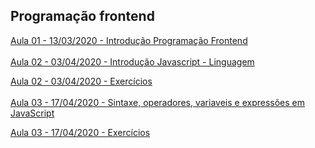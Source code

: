 ## Programação frontend
[Aula 01 - 13/03/2020 - Introdução Programação Frontend](https://docs.google.com/presentation/d/1lM03YWk-fjHBv2f0yPUXwPhThC7fQ1Lt9r-ZNC_YYAw/edit?usp=sharing)
<br /><br />
[Aula 02 - 03/04/2020 - Introdução Javascript - Linguagem](https://docs.google.com/presentation/d/1leFFfZb5hZu_QeVOOEy4eOQHPbubcDuEpcONFHkfL0Y/edit?usp=sharing)

[Aula 02 - 03/04/2020 - Exercícios](https://github.com/wagnerssouza/uninove/tree/master/programacao-frontend/aula-02)
<br /><br />
[Aula 03 - 17/04/2020 - Sintaxe, operadores, variaveis e expressões em JavaScript](https://docs.google.com/presentation/d/1V7mAb5w0sdjYhvdAyeeEQJ42s3R1vilKZuRp_7vhMmM/edit?usp=sharing)

[Aula 03 - 17/04/2020 - Exercícios](https://github.com/wagnerssouza/uninove/tree/master/programacao-frontend/aula-03)





